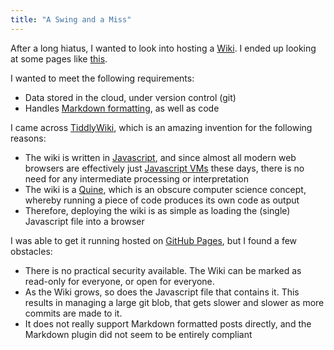 ```yaml
---
title: "A Swing and a Miss"
---
```


After a long hiatus, I wanted to look into hosting a 
[Wiki](https://web.archive.org/web/20020430181259/http://c2.com/cgi/wiki?WikiDesignPrinciples). 
I ended up looking at some pages like [this](https://en.wikipedia.org/wiki/List_of_wiki_software).

I wanted to meet the following requirements:

- Data stored in the cloud, under version control (git)
- Handles [Markdown formatting](https://daringfireball.net/projects/markdown/), as well as code 

I came across [TiddlyWiki](https://tiddlywiki.com/), which is an amazing invention for the following reasons:

- The wiki is written in [Javascript](https://www.javascript.com/), and since almost all modern web browsers are effectively just [Javascript VMs](https://softwareengineeringdaily.com/2018/10/03/javascript-and-the-inner-workings-of-your-browser/) these days, there is no need for any intermediate processing or interpretation
- The wiki is a [Quine](https://en.wikipedia.org/wiki/Quine_(computing)), which is an obscure computer science concept, whereby running a piece of code produces its own code as output
- Therefore, deploying the wiki is as simple as loading the (single) Javascript file into a browser

I was able to get it running hosted on [GitHub Pages](https://pages.github.com/), but I found a few obstacles:

- There is no practical security available. The Wiki can be marked as read-only for everyone, or open for everyone.
- As the Wiki grows, so does the Javascript file that contains it. This results in managing a large git blob, that gets slower and slower as more commits are made to it.
- It does not really support Markdown formatted posts directly, and the Markdown plugin did not seem to be entirely compliant
